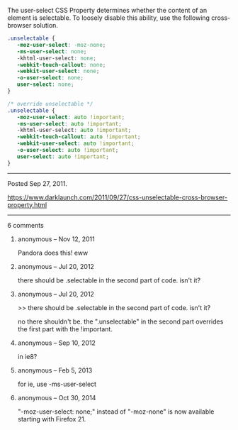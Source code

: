 The user-select CSS Property determines whether the content of an element is selectable. To loosely disable this ability, use the following cross-browser solution.

```css
.unselectable {
   -moz-user-select: -moz-none;
   -ms-user-select: none;
   -khtml-user-select: none;
   -webkit-touch-callout: none;
   -webkit-user-select: none;
   -o-user-select: none;
   user-select: none;
}
```

```css
/* override unselectable */
.unselectable {
   -moz-user-select: auto !important;
   -ms-user-select: auto !important;
   -khtml-user-select: auto !important;
   -webkit-touch-callout: auto !important;
   -webkit-user-select: auto !important;
   -o-user-select: auto !important;
   user-select: auto !important;
}
```

---

Posted Sep 27, 2011.

https://www.darklaunch.com/2011/09/27/css-unselectable-cross-browser-property.html

---

6 comments

<ol>
    <li>
        <div>
            anonymous &ndash; Nov 12, 2011
            <div>
                <p>Pandora does this! eww</p>
            </div>
        </div>
    </li>
    <li>
        <div>
            anonymous &ndash; Jul 20, 2012
            <div>
                <p>there should be .selectable in the second part of code. isn't it?</p>
            </div>
        </div>
    </li>
    <li>
        <div>
            anonymous &ndash; Jul 20, 2012
            <div>
                <p>&gt;&gt; there should be .selectable in the second part of code. isn't it?</p><p></p><p>no there shouldn't be. the ".unselectable" in the second part overrides the first part with the !important.</p>
            </div>
        </div>
    </li>
    <li>
        <div>
            anonymous &ndash; Sep 10, 2012
            <div>
                <p>in ie8?</p>
            </div>
        </div>
    </li>
    <li>
        <div>
            anonymous &ndash; Feb 5, 2013
            <div>
                <p>for ie, use -ms-user-select</p>
            </div>
        </div>
    </li>
    <li>
        <div>
            anonymous &ndash; Oct 30, 2014
            <div>
                <p>"-moz-user-select: none;" instead of "-moz-none" is now available starting with Firefox 21.</p>
            </div>
        </div>
    </li>
</ol>
